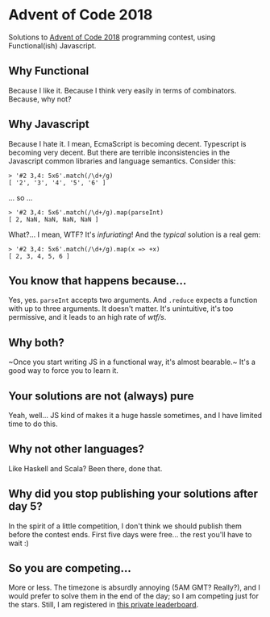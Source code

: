 # Advent of Code 2018

Solutions to [Advent of Code 2018](https://adventofcode.com) programming contest, using Functional(ish) Javascript.

## Why Functional

Because I like it. Because I think very easily in terms of combinators. Because, why not?

## Why Javascript

Because I hate it. I mean, EcmaScript is becoming decent. Typescript is becoming very decent. But there are terrible inconsistencies in the Javascript common libraries and language semantics. Consider this:

```
> '#2 3,4: 5x6'.match(/\d+/g)
[ '2', '3', '4', '5', '6' ]
```

... so ...

```
> '#2 3,4: 5x6'.match(/\d+/g).map(parseInt)
[ 2, NaN, NaN, NaN, NaN ]
```

What?... I mean, WTF? It's *infuriating*! And the *typical* solution is a real gem:

```
> '#2 3,4: 5x6'.match(/\d+/g).map(x => +x)
[ 2, 3, 4, 5, 6 ]
```

## You know that happens because...

Yes, yes. `parseInt` accepts two arguments. And `.reduce` expects a function with up to three arguments. It doesn't matter. It's unintuitive, it's too permissive, and it leads to an high rate of *wtf/s*.

## Why both?

~Once you start writing JS in a functional way, it's almost bearable.~ It's a good way to force you to learn it.

## Your solutions are not (always) pure

Yeah, well... JS kind of makes it a huge hassle sometimes, and I have limited time to do this.

## Why not other languages?

Like Haskell and Scala? Been there, done that.

## Why did you stop publishing your solutions after day 5?

In the spirit of a little competition, I don't think we should publish them before the contest ends. First five days were free... the rest you'll have to wait :)

## So you are competing...

More or less. The timezone is absurdly annoying (5AM GMT? Really?), and I would prefer to solve them in the end of the day; so I am competing just for the stars. Still, I am registered in [this private leaderboard](https://adventofcode.com/2018/leaderboard/private/view/240997).
